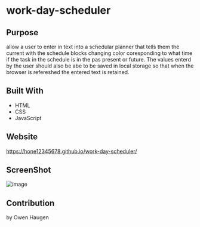 # work-day-scheduler


## Purpose
allow a user to enter in text into a schedular planner that tells them the current with the schedule blocks changing color coresponding to what time if the task in the schedule is in the pas present or future. The values enterd by the user should also be abe to be saved in local storage so that when the browser is refereshed the entered text is retained.

## Built With
* HTML
* CSS
* JavaScript

## Website
https://hone12345678.github.io/work-day-scheduler/

## ScreenShot
![image](https://user-images.githubusercontent.com/46331608/143817268-32a3a9d3-d524-478e-9cfd-3549de7c9659.png)


## Contribution
by Owen Haugen
